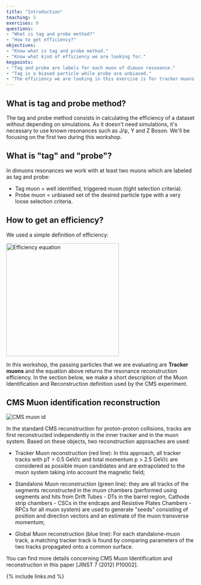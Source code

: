```yaml
---
title: "Introduction"
teaching: 5
exercises: 0
questions:
- "What is tag and probe method?"
- "How to get efficiency?"
objectives:
- "Know what is tag and probe method."
- "Know what kind of efficiency we are looking for."
keypoints:
- "Tag and probe are labels for each muon of dimuon resonance."
- "Tag is a biased particle while probe are unbiased."
- "The efficiency we are looking in this exercise is for tracker muons."
---
```


## What is tag and probe method?

The tag and probe method consists in calculating the efficiency of a dataset without depending on simulations. As it doesn't need simulations, it's necessary to use known resonances such as J/ψ, ϒ and Z Boson. We'll be focusing on the first two during this workshop.

## What is "tag" and "probe"?

In dimuons resonances we work with at least two muons which are labeled as tag and probe:

* Tag muon = well identified, triggered muon (tight selection criteria).
* Probe muon = unbiased set of the desired particle type with a very loose selection criteria.

## How to get an efficiency?

We used a simple definition of efficiency:

<img width="300px" src="../fig/efficiency.svg" alt="Efficiency equation">

In this workshop, the passing particles that we are evaluating are **Tracker muons** and the equation above returns the resonance reconstruction efficiency. In the section below, we make a short description of the Muon Identification and Reconstruction definition used by the CMS experiment.

## CMS Muon identification reconstruction

![CMS muon id](../fig/tracker_muon.png)

In the standard CMS reconstruction for proton-proton collisions, tracks are first reconstructed independently in the inner tracker and in the muon system. Based on these objects, two reconstruction approaches are used:

* Tracker Muon reconstruction (red line): In this approach, all tracker tracks with pT > 0.5 GeV/c and total momentum p > 2.5 GeV/c are considered as possible muon candidates and are extrapolated to the muon system taking into account the magnetic field;

* Standalone Muon reconstruction (green line): they are all tracks of the segments reconstructed in the muon chambers (performed using segments and hits from Drift Tubes - DTs in the barrel region, Cathode strip chambers - CSCs in the endcaps and Resistive Plates Chambers - RPCs for all muon system) are used to generate "seeds" consisting of position and direction vectors and an estimate of the muon transverse momentum;

* Global Muon reconstruction (blue line): For each standalone-muon track, a matching tracker track is found by comparing parameters of the two tracks propagated onto a common surface.

You can find more details concerning CMS Muon Identification and reconstruction in this paper [JINST 7 (2012) P10002].

{% include links.md %}
